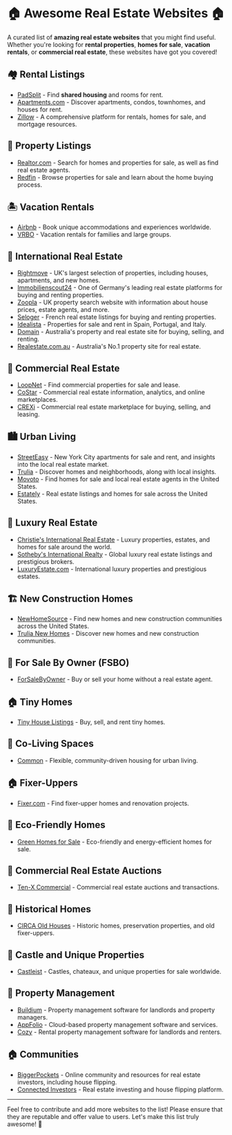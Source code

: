 # 🏠 Awesome Real Estate Websites 🏠

A curated list of **amazing real estate websites** that you might find useful. Whether you're looking for **rental properties**, **homes for sale**, **vacation rentals**, or **commercial real estate**, these websites have got you covered!

## 🏘️ Rental Listings

- [PadSplit](https://www.padsplit.com) - Find **shared housing** and rooms for rent.
- [Apartments.com](https://www.apartments.com) - Discover apartments, condos, townhomes, and houses for rent.
- [Zillow](https://www.zillow.com) - A comprehensive platform for rentals, homes for sale, and mortgage resources.

## 🏡 Property Listings

- [Realtor.com](https://www.realtor.com) - Search for homes and properties for sale, as well as find real estate agents.
- [Redfin](https://www.redfin.com) - Browse properties for sale and learn about the home buying process.

## 🏝️ Vacation Rentals

- [Airbnb](https://www.airbnb.com) - Book unique accommodations and experiences worldwide.
- [VRBO](https://www.vrbo.com) - Vacation rentals for families and large groups.

## 🌇 International Real Estate

- [Rightmove](https://www.rightmove.co.uk) - UK's largest selection of properties, including houses, apartments, and new homes.
- [Immobilienscout24](https://www.immobilienscout24.de) - One of Germany's leading real estate platforms for buying and renting properties.
- [Zoopla](https://www.zoopla.co.uk) - UK property search website with information about house prices, estate agents, and more.
- [Seloger](https://www.seloger.com) - French real estate listings for buying and renting properties.
- [Idealista](https://www.idealista.com) - Properties for sale and rent in Spain, Portugal, and Italy.
- [Domain](https://www.domain.com.au) - Australia's property and real estate site for buying, selling, and renting.
- [Realestate.com.au](https://www.realestate.com.au) - Australia's No.1 property site for real estate.

## 🏢 Commercial Real Estate

- [LoopNet](https://www.loopnet.com) - Find commercial properties for sale and lease.
- [CoStar](https://www.costar.com) - Commercial real estate information, analytics, and online marketplaces.
- [CREXi](https://www.crexi.com) - Commercial real estate marketplace for buying, selling, and leasing.

## 🏙️ Urban Living

- [StreetEasy](https://streeteasy.com) - New York City apartments for sale and rent, and insights into the local real estate market.
- [Trulia](https://www.trulia.com) - Discover homes and neighborhoods, along with local insights.
- [Movoto](https://www.movoto.com) - Find homes for sale and local real estate agents in the United States.
- [Estately](https://www.estately.com) - Real estate listings and homes for sale across the United States.

## 🏰 Luxury Real Estate

- [Christie's International Real Estate](https://www.christiesrealestate.com) - Luxury properties, estates, and homes for sale around the world.
- [Sotheby's International Realty](https://www.sothebysrealty.com) - Global luxury real estate listings and prestigious brokers.
- [LuxuryEstate.com](https://www.luxuryestate.com) - International luxury properties and prestigious estates.

## 🏗️ New Construction Homes

- [NewHomeSource](https://www.newhomesource.com) - Find new homes and new construction communities across the United States.
- [Trulia New Homes](https://www.trulia.com/new-homes) - Discover new homes and new construction communities.

## 🏡 For Sale By Owner (FSBO)

- [ForSaleByOwner](https://www.forsalebyowner.com) - Buy or sell your home without a real estate agent.

## 🏠 Tiny Homes

- [Tiny House Listings](https://www.tinyhouselistings.com) - Buy, sell, and rent tiny homes.

## 🏢 Co-Living Spaces

- [Common](https://www.common.com) - Flexible, community-driven housing for urban living.

## 🏠 Fixer-Uppers

- [Fixer.com](https://www.fixer.com) - Find fixer-upper homes and renovation projects.

## 🌳 Eco-Friendly Homes

- [Green Homes for Sale](https://www.greenhomesforsale.com) - Eco-friendly and energy-efficient homes for sale.

## 🏢 Commercial Real Estate Auctions

- [Ten-X Commercial](https://www.ten-x.com/commercial) - Commercial real estate auctions and transactions.

## 🏡 Historical Homes

- [CIRCA Old Houses](https://www.circaoldhouses.com) - Historic homes, preservation properties, and old fixer-uppers.

## 🏰 Castle and Unique Properties

- [Castleist](https://castleist.com) - Castles, chateaux, and unique properties for sale worldwide.

## 🏢 Property Management

- [Buildium](https://www.buildium.com) - Property management software for landlords and property managers.
- [AppFolio](https://www.appfolio.com) - Cloud-based property management software and services.
- [Cozy](https://www.cozy.co) - Rental property management software for landlords and renters.

## 🏠 Communities

- [BiggerPockets](https://www.biggerpockets.com) - Online community and resources for real estate investors, including house flipping.
- [Connected Investors](https://connectedinvestors.com) - Real estate investing and house flipping platform.

---

Feel free to contribute and add more websites to the list! Please ensure that they are reputable and offer value to users. Let's make this list truly awesome! 🚀

